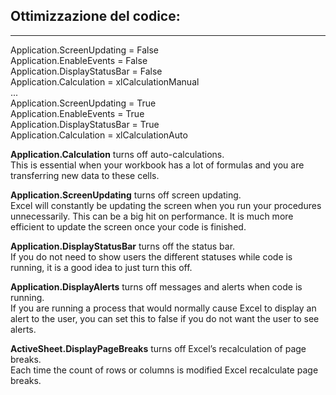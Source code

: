 
## Ottimizzazione del codice:
___
Application.ScreenUpdating = False  
Application.EnableEvents = False  
Application.DisplayStatusBar = False  
Application.Calculation = xlCalculationManual  
    ...  
Application.ScreenUpdating = True  
Application.EnableEvents = True  
Application.DisplayStatusBar = True  
Application.Calculation = xlCalculationAuto  



  

**Application.Calculation** turns off auto-calculations.  
This is essential when your workbook has a lot of formulas and you are transferring new data to these cells.  

**Application.ScreenUpdating** turns off screen updating.  
Excel will constantly be updating the screen when you run your procedures unnecessarily. This can be a big hit on performance. It is much more efficient to update the screen once your code is finished.

**Application.DisplayStatusBar** turns off the status bar.  
If you do not need to show users the different statuses while code is running, it is a good idea to just turn this off.  

**Application.DisplayAlerts** turns off messages and alerts when code is running.  
If you are running a process that would normally cause Excel to display an alert to the user, you can set this to false if you do not want the user to see alerts.

**ActiveSheet.DisplayPageBreaks** turns off Excel’s recalculation of page breaks.  
Each time the count of rows or columns is modified Excel recalculate page breaks.

